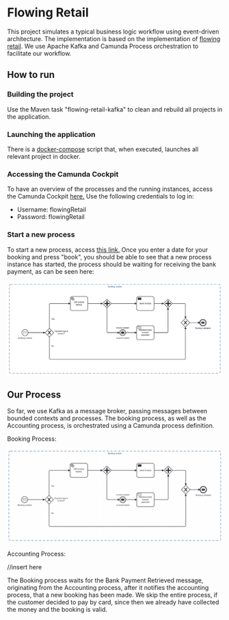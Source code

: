 # Flowing Retail

This project simulates a typical business logic workflow using event-driven architecture. The implementation is based on
the implementation of [flowing retail](https://github.com/scs-edpo/lab04-flowing-retail).
We use Apache Kafka and Camunda Process orchestration to facilitate our workflow. 

## How to run
### Building the project
Use the Maven task "flowing-retail-kafka" to clean and rebuild all projects in the application.

### Launching the application
There is a [docker-compose](runner/docker-compose/docker-compose.yml) script that, when executed, launches all relevant project in docker.

### Accessing the Camunda Cockpit
To have an overview of the processes and the running instances, access the Camunda Cockpit [here.](http://localhost:8091/)
Use the following credentials to log in:

- Username: flowingRetail
- Password: flowingRetail

### Start a new process
To start a new process, access [this link.](http://localhost/8091/book_test.html) Once you enter a date for your booking
and press "book", you should be able to see that a new process instance has started, the process
should be waiting for receiving the bank payment, as can be seen here:

![docs/ProcessWaitingForPayment.png](docs/ProcessWaitingForPayment.png)

## Our Process
So far, we use Kafka as a message broker, passing messages between bounded contexts and processes.
The booking process, as well as the Accounting process, is orchestrated using a Camunda process definition. 

Booking Process:

![docs/booking_process.png](docs/booking_process.png)

Accounting Process:

//insert here

The Booking process waits for the Bank Payment Retrieved message, originating from the Accounting process, after it 
notifies the accounting process, that a new booking has been made. We skip the entire process, if the customer
decided to pay by card, since then we already have collected the money and the booking is valid.
